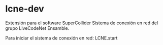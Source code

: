 # lcne-dev
Extensión para el software SuperCollider
Sistema de conexión en red del grupo LiveCodeNet Ensamble.

Para iniciar el sistema de conexión en red:
LCNE.start
